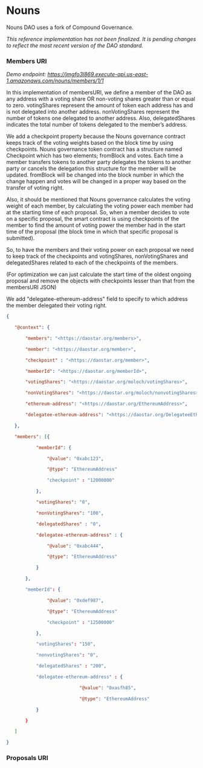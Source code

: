 # Nouns

Nouns DAO uses a fork of Compound Governance.

*This reference implementation has not been finalized. It is pending changes to reflect the most recent version of the DAO standard.*

### Members URI

*Demo endpoint: https://jmgfo3l869.execute-api.us-east-1.amazonaws.com/nouns/members/1/1*

In this implementation of membersURI, we define a member of the DAO as any address with a voting share OR non-voting shares greater than or equal to zero. votingShares represent the amount of token each address has and is not delegated into another address. nonVotingShares represent the number of tokens one delegated to another address. Also, delegatedShares indicates the total number of tokens delegated to the member’s address.

We add a checkpoint property because the Nouns governance contract keeps track of the voting weights based on the block time by using checkpoints. Nouns governance token contract has a structure named Checkpoint which has two elements; fromBlock and votes. Each time a member transfers tokens to another party delegates the tokens to another party or cancels the delegation this structure for the member will be updated. fromBlock will be changed into the block number in which the change happen and votes will be changed in a proper way based on the transfer of voting right.

Also, it should be mentioned that Nouns governance calculates the voting weight of each member, by calculating the voting power each member had at the starting time of each proposal. So, when a member decides to vote on a specific proposal, the smart contract is using checkpoints of the member to find the amount of voting power the member had in the start time of the proposal (the block time in which that specific proposal is submitted).

So, to have the members and their voting power on each proposal we need to keep track of the checkpoints and votingShares, nonVotingShares and delegatedShares related to each of the checkpoints of the members.

(For optimization we can just calculate the start time of the oldest ongoing proposal and remove the objects with checkpoints lesser than that from the membersURI JSON)

We add "delegatee-ethereum-address" field to specify to which address the member delegated their voting right.

```json
{

   "@context": {

       "members": "<https://daostar.org/members>",

       "member": "<https://daostar.org/member>",

       "checkpoint" : "<https://daostar.org/member>",

       "memberId": "<https://daostar.org/memberId>",

       "votingShares": "<https://daostar.org/moloch/votingShares>",

       "nonVotingShares": "<https://daostar.org/moloch/nonvotingShares>",

       "ethereum-address": "<https://daostar.org/EthereumAddress>",

       "delegatee-ethereum-address": "<https://daostar.org/DelegateeEthereumAddress>",

   },

   "members": [{

           "memberId": {

               "@value": "0xabc123",

               "@type": "EthereumAddress"

               "checkpoint" : "12000000"

           },

           "votingShares": "0",

           "nonVotingShares": "100",

           "delegatedShares" : "0",

           "delegatee-ethereum-address" : {

               "@value": "0xabc444",

               "@type": "EthereumAddress"

           }

       },

       "memberId": {

               "@value": "0xdef987",

               "@type": "EthereumAddress"

               "checkpoint" : "12500000"

           },

           "votingShares": "150",

           "nonvotingShares": "0",

           "delegatedShares" : "200",

           "delegatee-ethereum-address" : {

                           "@value": "0xasfh85",

                           "@type": "EthereumAddress"

           }

       }

   ]

}
```

### Proposals URI


